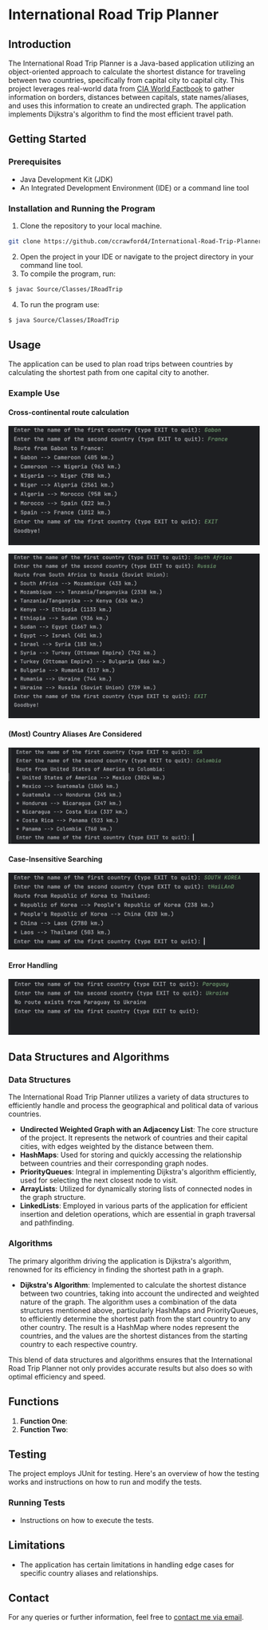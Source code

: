 # International Road Trip Planner

## Introduction
The International Road Trip Planner is a Java-based application utilizing
an object-oriented approach to calculate the shortest distance for traveling
between two countries, specifically from capital city to capital city. This
project leverages real-world data from [CIA World Factbook](https://www.cia.gov/the-world-factbook/field/land-boundaries/)
to gather information on borders, distances between capitals, state names/aliases,
and uses this information to create an undirected graph. The application implements
Dijkstra's algorithm to find the most efficient travel path.

## Getting Started

### Prerequisites
- Java Development Kit (JDK)
- An Integrated Development Environment (IDE) or a command line tool

### Installation and Running the Program
1. Clone the repository to your local machine.
```bash
git clone https://github.com/ccrawford4/International-Road-Trip-Planner.git
```
2. Open the project in your IDE or navigate to the project directory in your command line tool.
3. To compile the program, run:
```bash
$ javac Source/Classes/IRoadTrip
```
4. To run the program use:
```bash
$ java Source/Classes/IRoadTrip
```

## Usage
The application can be used to plan road trips between countries by calculating the shortest path from one capital city to another.

### Example Use

#### Cross-continental route calculation
![multi-cont-1.png](./Images/multi-cont-1.png)

![mult-cont-2.png](Images%2Fmult-cont-2.png)

#### (Most) Country Aliases Are Considered
![alias.png](./Images/alias.png)

#### Case-Insensitive Searching
![case-insensitive.png](./Images/case-insensitive.png)

#### Error Handling
![invalid_route.png](./Images/invalid_route.png)

## Data Structures and Algorithms

### Data Structures
The International Road Trip Planner utilizes a variety of data structures to efficiently handle
and process the geographical and political data of various countries.

- **Undirected Weighted Graph with an Adjacency List**: The core structure of the project. It represents the network of countries and their capital cities, with edges weighted by the distance between them.
- **HashMaps**: Used for storing and quickly accessing the relationship between countries and their corresponding graph nodes.
- **PriorityQueues**: Integral in implementing Dijkstra's algorithm efficiently, used for selecting the next closest node to visit.
- **ArrayLists**: Utilized for dynamically storing lists of connected nodes in the graph structure.
- **LinkedLists**: Employed in various parts of the application for efficient insertion and deletion operations, which are essential in graph traversal and pathfinding.

### Algorithms
The primary algorithm driving the application is Dijkstra's algorithm, renowned for its efficiency in finding the shortest path in a graph.

- **Dijkstra's Algorithm**: Implemented to calculate the shortest distance between two countries, taking into account the undirected and weighted nature of the graph. The algorithm uses a combination of the data structures mentioned above, particularly HashMaps and PriorityQueues, to efficiently determine the shortest path from the start country to any other country. The result is a HashMap where nodes represent the countries, and the values are the shortest distances from the starting country to each respective country.

This blend of data structures and algorithms ensures that the International Road Trip Planner not only provides accurate results but also does so with optimal efficiency and speed.


## Functions
1. **Function One**:
2. **Function Two**:

## Testing
The project employs JUnit for testing. Here's an overview of how the testing works and instructions on
how to run and modify the tests.

### Running Tests
- Instructions on how to execute the tests.

## Limitations
- The application has certain limitations in handling edge cases for specific country aliases and relationships.

## Contact
For any queries or further information, feel free to [contact me via email](mailto:ccrawford6@dons.usfca.edu).